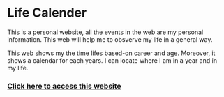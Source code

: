 # Life Calender
This is a personal website, all the events in the web are my personal information. This web will help me to obsverve my life in a general way.

This web shows my the time lifes based-on career and age. Moreover, it shows a calendar for each years.
I can locate where I am in a year and in my life.

### [Click here to access this website](https://phamvanminh272.github.io/life_calendar/)